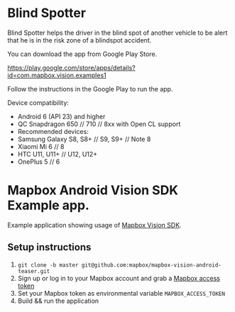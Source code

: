# Blind Spotter
Blind Spotter helps the driver in the blind spot of another vehicle to be alert that he is in the risk zone of a blindspot accident.

You can download the app from Google Play Store.

https://play.google.com/store/apps/details?id=com.mapbox.vision.examples1

Follow the instructions in the Google Play to run the app.

Device compatibility:

- Android 6 (API 23) and higher
- QC Snapdragon 650 // 710 // 8xx with Open CL support
- Recommended devices:
- Samsung Galaxy S8, S8+ // S9, S9+ // Note 8
- Xiaomi Mi 6 // 8
- HTC U11, U11+ // U12, U12+
- OnePlus 5 // 6

# Mapbox Android Vision SDK Example app.

Example application showing usage of [Mapbox Vision SDK](https://vision.mapbox.com/).

## Setup instructions

1. `git clone -b master git@github.com:mapbox/mapbox-vision-android-teaser.git`
1. Sign up or log in to your Mapbox account and grab a [Mapbox access token](https://www.mapbox.com/help/define-access-token/)
1. Set your Mapbox token as environmental variable `MAPBOX_ACCESS_TOKEN`
1. Build && run the application
